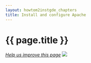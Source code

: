 ```yaml
---
layout: howtom2instgde_chapters
title: Install and configure Apache
---
```


<h1 id="instgde-prereq-apache">{{ page.title }}</h1>

<p><a href="{{ site.githuburl }}install-gde/prereq/apache.md" target="_blank"><em>Help us improve this page</em></a>&nbsp;<img src="{{ site.baseurl }}common/images/newWindow.gif"/></p>

